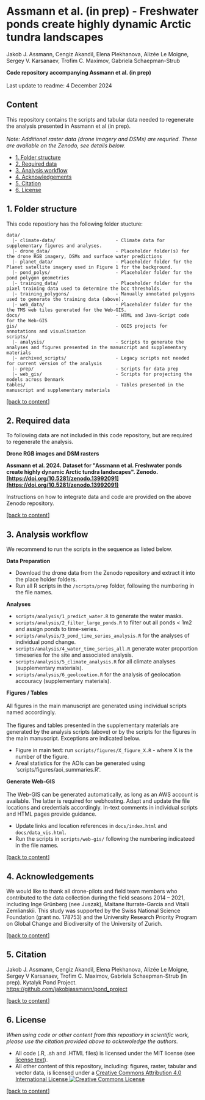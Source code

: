 # Assmann et al. (in prep) - Freshwater ponds create highly dynamic Arctic tundra landscapes
Jakob J. Assmann, Cengiz Akandil, Elena Plekhanova, Alizée Le Moigne, Sergey V. Karsanaev, Trofim C. Maximov, Gabriela Schaepman-Strub

**Code repository accompanying Assmann et al. (in prep)**<br><br>
Last update to readme: 4 December 2024

## Content

This repository contains the scripts and tabular data needed to regenerate the analysis presented in Assmann et al (in prep). <br><br>
*Note: Additional raster data (drone imagery and DSMs) are requried. These are available on the Zenodo, see details below.* 

- [1. Folder structure](#1-folder-structure)
- [2. Required data](#2-required-data)
- [3. Analysis workflow](#3-analysis-workflow)
- [4. Acknowledgements](#4-acknowledgements)
- [5. Citation](#5-citation)
- [6. License](#6-license)

## 1. Folder structure

This code repostiory has the following folder stucture:

```
data/                                   
  |- climate-data/                      - Climate data for supplementary figures and analyses.
  |- drone_data/                        - Placeholder folder(s) for the drone RGB imagery, DSMs and surface water predictions
  |- planet_data/                       - Placeholder folder for the Planet satellite imagery used in Figure 1 for the background. 
  |- pond_polys/                        - Placeholder folder for the pond polygon geometries
  |- training_data/                     - Placeholder folder for the pixel training data used to determine the bcc thresholds. 
  |- training_polygons/                 - Manually annotated polygons used to generate the training data (above). 
  |- web_data/                          - Placeholder folder for the the TMS web tiles generated for the Web-GIS. 
docs/                                   - HTML and Java-Script code for the Web-GIS
gis/                                    - QGIS projects for annotations and visualisation
scripts/                                
  |- analysis/                          - Scripts to generate the analyses and figures presented in the manuscript and supplementary materials
  |- archived_scripts/                  - Legacy scripts not needed for current version of the analysis
  |- prep/                              - Scripts for data prep
  |- web_gis/                           - Scripts for projecting the models across Denmark
tables/                                 - Tables presented in the manuscript and supplementary materials
```

[\[back to content\]](#content) 

## 2. Required data

To following data are not included in this code repository, but are required to regenerate the analysis.   

**Drone RGB images and DSM rasters**

**Assmann et al. 2024. Dataset for "Assmann et al. Freshwater ponds create highly dynamic Arctic tundra landscapes". Zenodo. [https://doi.org/10.5281/zenodo.13992091](https://doi.org/10.5281/zenodo.13992091)**

Instructions on how to integrate data and code are provided on the above Zenodo repository.

[\[back to content\]](#content)

## 3. Analysis workflow
We recommend to run the scripts in the sequence as listed below.

**Data Preparation**
- Download the drone data from the Zenodo repository and extract it into the place holder folders.
- Run all R scripts in the `/scripts/prep` folder, following the numbering in the file names.

**Analyses**
- `scripts/analysis/1_predict_water.R` to generate the water masks.
- `scripts/analysis/2_filter_large_ponds.R` to filter out all ponds < 1m2 and assign ponds to time-series.
- `scripts/analysis/3_pond_time_series_analysis.R` for the analyses of individual pond change.
- `scripts/analysis/4_water_time_series_all.R` generate water proportion timeseries for the site and associated analysis.
- `scripts/analysis/5_climate_analysis.R` for all climate analyses (supplementary materials).
- `scripts/analysis/6_geolcoation.R` for the analysis of geolocation accouracy (supplementary materials).

**Figures / Tables**<br><br>
All figures in the main manuscript are generated using individual scripts named accordingly.<br><br>
The figures and tables presented in the supplementary materials are generated by the analysis scripts (above) or by the scripts for the figures in the main manuscript. Exceptions are indicated below. 
- Figure in main text: run `scripts/figures/X_figure_X.R` - where X is the number of the figure.
- Areal statistics for the AOIs can be generated using 'scripts/figures/aoi_summaries.R'.

**Generate Web-GIS**<br><br>
The Web-GIS can be generated automatically, as long as an AWS account is available. The latter is required for webhosting. Adapt and update the file locations and credentials accordingly. In-text comments in individual scripts and HTML pages provide guidance.  
- Update links and location references in `docs/index.html` and `docs/data_vis.html`.
- Run the scripts in `scripts/web-gis/` following the numbering indicateed in the file names. 

[\[back to content\]](#content)

## 4. Acknowledgements

We would like to thank all drone-pilots and field team members who contributed to the data collection during the field seasons 2014 – 2021, including Inge Grünberg (nee Juszak), Maitane Iturrate-Garcia and Vitalii Zemlianskii. This study was supported by the Swiss National Science Foundation (grant no. 178753) and the University Research Priority Program on Global Change and Biodiversity of the University of Zurich.

[\[back to content\]](#content)

## 5. Citation

Jakob J. Assmann, Cengiz Akandil, Elena Plekhanova, Alizée Le Moigne, Sergey V Karsanaev, Trofim C. Maximov, Gabriela Schaepman-Strub (in prep). Kytalyk Pond Project.
https://github.com/jakobjassmann/pond_project  

[\[back to content\]](#content)

## 6. License

_When using code or other content from this repostiory in scientific work, please use the citation provided above to acknwoledge the authors._ 

- All code (.R, .sh and .HTML files) is licensed under the MIT license (see [license text](https://github.com/jakobjassmann/pond_project/blob/main/LICENSE)).<br>
- All other content of this repository, including: figures, raster, tabular and vector data, is licensed under a <a rel="license" href="http://creativecommons.org/licenses/by/4.0/">Creative Commons Attribution 4.0 International License</a><a rel="license" href="http://creativecommons.org/licenses/by/4.0/"> <img alt="Creative Commons License" style="border-width:0" src="https://i.creativecommons.org/l/by/4.0/80x15.png" /></a>

[\[back to content\]](#content)
